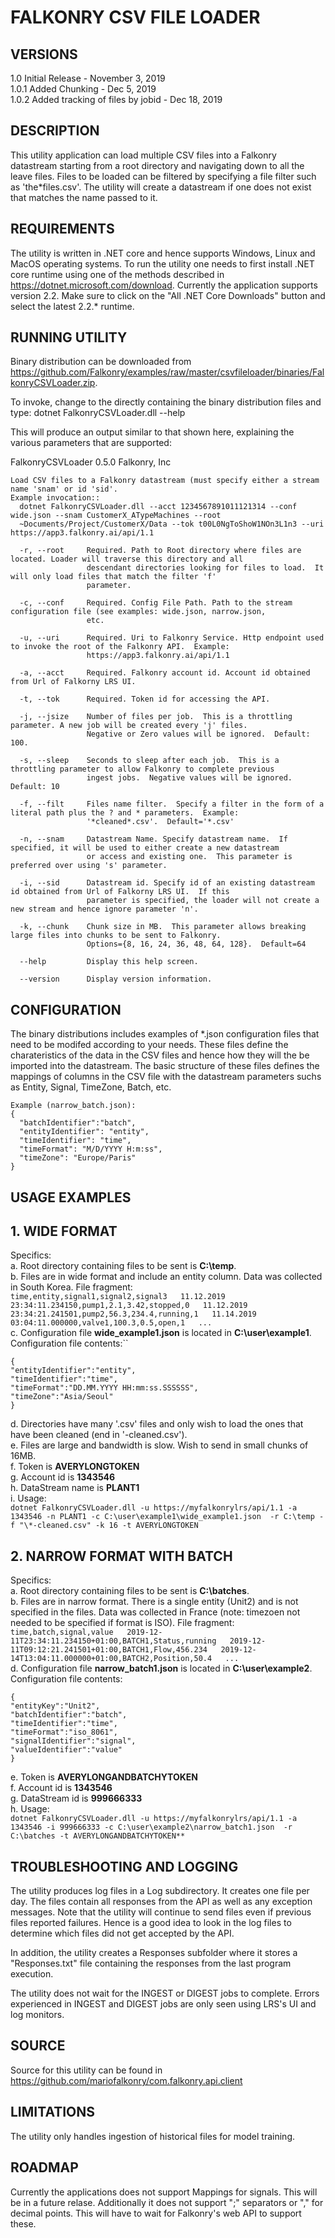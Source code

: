 FALKONRY CSV FILE LOADER
========================

VERSIONS
--------
1.0 Initial Release - November 3, 2019  
1.0.1 Added Chunking - Dec 5, 2019  
1.0.2 Added tracking of files by jobid - Dec 18, 2019

DESCRIPTION
-----------
This utility application can load multiple CSV files into a Falkonry datastream starting from a root directory and navigating down to all the leave files. Files to be loaded can be filtered by specifying a file filter such as 'the\*files.csv'. The utility will create a datastream if one does not exist that matches the name passed to it.

REQUIREMENTS
------------
The utility is written in .NET core and hence supports Windows, Linux and MacOS operating systems. To run the utility one needs to first install .NET core runtime using one of the methods described in https://dotnet.microsoft.com/download. Currently the application supports version 2.2. Make sure to click on the "All .NET Core Downloads" button and select the latest 2.2.* runtime.

RUNNING UTILITY
---------------
Binary distribution can be downloaded from https://github.com/Falkonry/examples/raw/master/csvfileloader/binaries/FalkonryCSVLoader.zip.

To invoke, change to the directly containing the binary distribution files and type:
dotnet FalkonryCSVLoader.dll --help

This will produce an output similar to that shown here, explaining the various parameters that are supported:

FalkonryCSVLoader 0.5.0
Falkonry, Inc
```USAGE:
Load CSV files to a Falkonry datastream (must specify either a stream name 'snam' or id 'sid'.
Example invocation::
  dotnet FalkonryCSVLoader.dll --acct 1234567891011121314 --conf wide.json --snam CustomerX_ATypeMachines --root
  ~Documents/Project/CustomerX/Data --tok t00L0NgToShoW1NOn3L1n3 --uri https://app3.falkonry.ai/api/1.1

  -r, --root     Required. Path to Root directory where files are located. Loader will traverse this directory and all
                 descendant directories looking for files to load.  It will only load files that match the filter 'f'
                 parameter.

  -c, --conf     Required. Config File Path. Path to the stream configuration file (see examples: wide.json, narrow.json,
                 etc.

  -u, --uri      Required. Uri to Falkonry Service. Http endpoint used to invoke the root of the Falkonry API.  Example:
                 https://app3.falkonry.ai/api/1.1

  -a, --acct     Required. Falkonry account id. Account id obtained from Url of Falkorny LRS UI.

  -t, --tok      Required. Token id for accessing the API.

  -j, --jsize    Number of files per job.  This is a throttling parameter. A new job will be created every 'j' files.
                 Negative or Zero values will be ignored.  Default: 100.

  -s, --sleep    Seconds to sleep after each job.  This is a throttling parameter to allow Falkonry to complete previous
                 ingest jobs.  Negative values will be ignored. Default: 10

  -f, --filt     Files name filter.  Specify a filter in the form of a literal path plus the ? and * parameters.  Example:
                 '*cleaned*.csv'.  Default='*.csv'

  -n, --snam     Datastream Name. Specify datastream name.  If specified, it will be used to either create a new datastream
                 or access and existing one.  This parameter is preferred over using 's' parameter.

  -i, --sid      Datastream id. Specify id of an existing datastream id obtained from Url of Falkorny LRS UI.  If this
                 parameter is specified, the loader will not create a new stream and hence ignore parameter 'n'.

  -k, --chunk    Chunk size in MB.  This parameter allows breaking large files into chunks to be sent to Falkonry.
                 Options={8, 16, 24, 36, 48, 64, 128}.  Default=64
              
  --help         Display this help screen.

  --version      Display version information.
```
CONFIGURATION
--------------
The binary distributions includes examples of \*.json configuration files that need to be modifed according to your needs.  These files define the charateristics of the data in the CSV files and hence how they will the be imported into the datastream.  The basic structure of these files defines the mappings of columns in the CSV file with the datastream parameters suchs as Entity, Signal, TimeZone, Batch, etc.

```
Example (narrow_batch.json):
{
  "batchIdentifier":"batch",
  "entityIdentifier": "entity",
  "timeIdentifier": "time",
  "timeFormat": "M/D/YYYY H:m:ss",
  "timeZone": "Europe/Paris"
}
```
USAGE EXAMPLES
---------------
## 1. WIDE FORMAT    
  Specifics:   
  a. Root directory containing files to be sent is **C:\temp**.     
  b. Files are in wide format and include an entity column. Data was collected in South Korea.  File fragment:  
    ```
    time,entity,signal1,signal2,signal3  
    11.12.2019 23:34:11.234150,pump1,2.1,3.42,stopped,0  
    11.12.2019 23:34:21.241501,pump2,56.3,234.4,running,1  
    11.14.2019 03:04:11.000000,valve1,100.3,0.5,open,1  
    ...
    ```  
  c. Configuration file **wide_example1.json** is located in **C:\user\example1**. Configuration file contents:``
  ```
  {
  "entityIdentifier":"entity",
  "timeIdentifier":"time",
  "timeFormat":"DD.MM.YYYY HH:mm:ss.SSSSSS", 
  "timeZone":"Asia/Seoul"
  }
  ```
  d. Directories have many '.csv' files and only wish to load the ones that have been cleaned (end in '-cleaned.csv').  
  e. Files are large and bandwidth is slow.  Wish to send in small chunks of 16MB.  
  f. Token is **AVERYLONGTOKEN**  
  g. Account id is **1343546**  
  h. DataStream name is **PLANT1**  
  i. Usage:  
    ```
    dotnet FalkonryCSVLoader.dll -u https://myfalkonrylrs/api/1.1 -a 1343546 -n PLANT1 -c C:\user\example1\wide_example1.json 
      -r C:\temp -f "\*-cleaned.csv" -k 16 -t AVERYLONGTOKEN
    ```    
## 2. NARROW FORMAT WITH BATCH  
  Specifics:  
  a. Root directory containing files to be sent is **C:\batches**.     
  b. Files are in narrow format. There is a single entity (Unit2) and is not specified in the files. 
     Data was collected in France (note: timezoen not needed to be specified if format is ISO).  File fragment:
    ```
    time,batch,signal,value  
    2019-12-11T23:34:11.234150+01:00,BATCH1,Status,running  
    2019-12-11T09:12:21.241501+01:00,BATCH1,Flow,456.234  
    2019-12-14T13:04:11.000000+01:00,BATCH2,Position,50.4  
    ...
    ```  
  d. Configuration file **narrow_batch1.json** is located in **C:\user\example2**. Configuration file contents:  
  ```
  {
  "entityKey":"Unit2",
  "batchIdentifier":"batch",
  "timeIdentifier":"time",
  "timeFormat":"iso_8061", 
  "signalIdentifier":"signal",
  "valueIdentifier":"value"
  }
  ```  
  e. Token is **AVERYLONGANDBATCHYTOKEN**  
  f. Account id is **1343546**  
  g. DataStream id is **999666333**  
  h. Usage:  
    ```
    dotnet FalkonryCSVLoader.dll -u https://myfalkonrylrs/api/1.1 -a 1343546 -i 999666333 -c C:\user\example2\narrow_batch1.json 
      -r C:\batches -t AVERYLONGANDBATCHYTOKEN**
    ```
    
TROUBLESHOOTING AND LOGGING
---------------------------
The utility produces log files in a Log subdirectory.  It creates one file per day.  The files contain all responses from the API as well as any exception messages.  Note that the utility will continue to send files even if previous files reported failures.  Hence is a good idea to look in the log files to determine which files did not get accepted by the API.

In addition, the utility creates a Responses subfolder where it stores a "Responses.txt" file containing the responses from the last program execution.

The utility does not wait for the INGEST or DIGEST jobs to complete.  Errors experienced in INGEST and DIGEST jobs are only seen using LRS's UI and log monitors.

SOURCE
------
Source for this utility can be found in https://github.com/mariofalkonry/com.falkonry.api.client

LIMITATIONS
-----------
The utility only handles ingestion of historical files for model training.

ROADMAP
-------
Currently the applications does not support Mappings for signals.  This will be in a future relase.
Additionally it does not support ";" separators or "," for decimal points.  This will have to wait for Falkonry's web API to support these.
